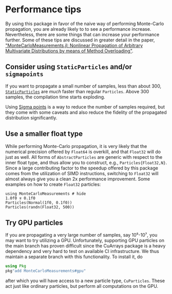 # Performance tips
By using this package in favor of the naive way of performing Monte-Carlo propagation, you are already likely to to see a performance increase. Nevertheless, there are some things that can increase your performance further. Some of these tips are discussed in greater detail in the paper, ["MonteCarloMeasurements.jl: Nonlinear Propagation of Arbitrary Multivariate Distributions by means of Method Overloading"](https://arxiv.org/abs/2001.07625).

## Consider using `StaticParticles` and/or `sigmapoints`
If you want to propagate a small number of samples, less than about 300, [`StaticParticles`](@ref) are *much* faster than regular `Particles`. Above 300 samples, the compilation time starts exploding.

Using [Sigma points](@ref) is a way to reduce the number of samples required, but they come with some caveats and also reduce the fidelity of the propagated distribution significantly.

## Use a smaller float type
While performing Monte-Carlo propagation, it is very likely that the numerical precision offered by `Float64` is overkill, and that `Float32` will do just as well. All forms of `AbstractParticles` are generic with respect to the inner float type, and thus allow you to construct, e.g., `Particles{Float32,N}`. Since a large contributing factor to the speedup offered by this package comes from the utilization of SIMD instructions, switching to `Float32` will almost always give you a clean 2x performance improvement. Some examples on how to create `Float32` particles:
```@repl
using MonteCarloMeasurements # hide
1.0f0 ∓ 0.1f0
Particles(Normal(1f0, 0.1f0))
Particles(randn(Float32, 500))
```

## Try GPU particles
If you are propagating a very large number of samples, say 10⁵-10⁷, you may want to try utilizing a GPU. Unfortunately, supporting GPU particles on the main branch has proven difficult since the CuArrays package is a heavy dependency and very hard to test on available CI infrastructure. We thus maintain a separate branch with this functionality. To install it, do
```julia
using Pkg
pkg"add MonteCarloMeasurements#gpu"
```
after which you will have access to a new particle type, `CuParticles`. These act just like ordinary particles, but perform all computations on the GPU.
